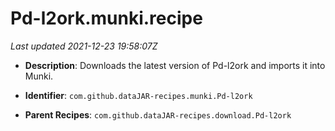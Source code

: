 # Pd-l2ork.munki.recipe

_Last updated 2021-12-23 19:58:07Z_

- **Description**: Downloads the latest version of Pd-l2ork and imports it into Munki.

- **Identifier**: `com.github.dataJAR-recipes.munki.Pd-l2ork`

- **Parent Recipes**: `com.github.dataJAR-recipes.download.Pd-l2ork`